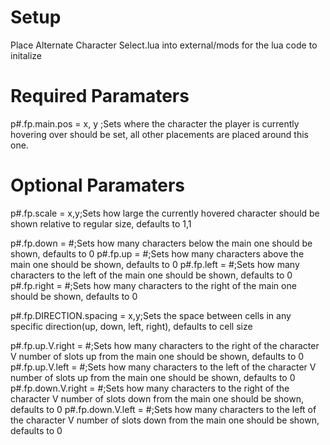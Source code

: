 # Setup
Place Alternate Character Select.lua into external/mods for the lua code to initalize

# Required Paramaters
p#.fp.main.pos = x, y ;Sets where the character the player is currently hovering over should be set, all other placements are placed around this one.

# Optional Paramaters
p#.fp.scale = x,y;Sets how large the currently hovered character should be shown relative to regular size, defaults to 1,1

p#.fp.down = #;Sets how many characters below the main one should be shown, defaults to 0
p#.fp.up = #;Sets how many characters above the main one should be shown, defaults to 0
p#.fp.left = #;Sets how many characters to the left of the main one should be shown, defaults to 0
p#.fp.right = #;Sets how many characters to the right of the main one should be shown, defaults to 0

p#.fp.DIRECTION.spacing = x,y;Sets the space between cells in any specific direction(up, down, left, right), defaults to cell size

p#.fp.up.V.right = #;Sets how many characters to the right of the character V number of slots up from the main one should be shown, defaults to 0
p#.fp.up.V.left = #;Sets how many characters to the left of the character V number of slots up from the main one should be shown, defaults to 0
p#.fp.down.V.right = #;Sets how many characters to the right of the character V number of slots down from the main one should be shown, defaults to 0
p#.fp.down.V.left = #;Sets how many characters to the left of the character V number of slots down from the main one should be shown, defaults to 0
